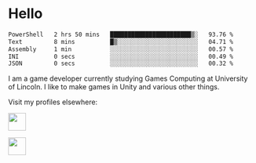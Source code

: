 # Hello

<!--START_SECTION:waka-->

```txt
PowerShell   2 hrs 50 mins   ███████████████████████▒░   93.76 %
Text         8 mins          █▒░░░░░░░░░░░░░░░░░░░░░░░   04.71 %
Assembly     1 min           ░░░░░░░░░░░░░░░░░░░░░░░░░   00.57 %
INI          0 secs          ░░░░░░░░░░░░░░░░░░░░░░░░░   00.49 %
JSON         0 secs          ░░░░░░░░░░░░░░░░░░░░░░░░░   00.32 %
```

<!--END_SECTION:waka-->

I am a game developer currently studying Games Computing at University of Lincoln. I like to make games in Unity and various other things. 

Visit my profiles elsewhere:

<a href="https://namesnotsteve.itch.io"><img src="https://static.itch.io/images/logo-white-new.svg" height="36"/></a>

<a href="https://www.freecodecamp.org/fcc54608d7e-b293-40fb-ba09-ac45be223b8c"><img src="https://design-style-guide.freecodecamp.org/downloads/fcc_primary_large.svg" height="36"/></a>
